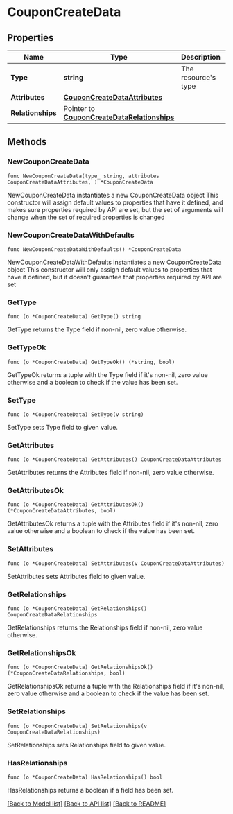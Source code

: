 # CouponCreateData

## Properties

Name | Type | Description | Notes
------------ | ------------- | ------------- | -------------
**Type** | **string** | The resource&#39;s type | 
**Attributes** | [**CouponCreateDataAttributes**](CouponCreateDataAttributes.md) |  | 
**Relationships** | Pointer to [**CouponCreateDataRelationships**](CouponCreateDataRelationships.md) |  | [optional] 

## Methods

### NewCouponCreateData

`func NewCouponCreateData(type_ string, attributes CouponCreateDataAttributes, ) *CouponCreateData`

NewCouponCreateData instantiates a new CouponCreateData object
This constructor will assign default values to properties that have it defined,
and makes sure properties required by API are set, but the set of arguments
will change when the set of required properties is changed

### NewCouponCreateDataWithDefaults

`func NewCouponCreateDataWithDefaults() *CouponCreateData`

NewCouponCreateDataWithDefaults instantiates a new CouponCreateData object
This constructor will only assign default values to properties that have it defined,
but it doesn't guarantee that properties required by API are set

### GetType

`func (o *CouponCreateData) GetType() string`

GetType returns the Type field if non-nil, zero value otherwise.

### GetTypeOk

`func (o *CouponCreateData) GetTypeOk() (*string, bool)`

GetTypeOk returns a tuple with the Type field if it's non-nil, zero value otherwise
and a boolean to check if the value has been set.

### SetType

`func (o *CouponCreateData) SetType(v string)`

SetType sets Type field to given value.


### GetAttributes

`func (o *CouponCreateData) GetAttributes() CouponCreateDataAttributes`

GetAttributes returns the Attributes field if non-nil, zero value otherwise.

### GetAttributesOk

`func (o *CouponCreateData) GetAttributesOk() (*CouponCreateDataAttributes, bool)`

GetAttributesOk returns a tuple with the Attributes field if it's non-nil, zero value otherwise
and a boolean to check if the value has been set.

### SetAttributes

`func (o *CouponCreateData) SetAttributes(v CouponCreateDataAttributes)`

SetAttributes sets Attributes field to given value.


### GetRelationships

`func (o *CouponCreateData) GetRelationships() CouponCreateDataRelationships`

GetRelationships returns the Relationships field if non-nil, zero value otherwise.

### GetRelationshipsOk

`func (o *CouponCreateData) GetRelationshipsOk() (*CouponCreateDataRelationships, bool)`

GetRelationshipsOk returns a tuple with the Relationships field if it's non-nil, zero value otherwise
and a boolean to check if the value has been set.

### SetRelationships

`func (o *CouponCreateData) SetRelationships(v CouponCreateDataRelationships)`

SetRelationships sets Relationships field to given value.

### HasRelationships

`func (o *CouponCreateData) HasRelationships() bool`

HasRelationships returns a boolean if a field has been set.


[[Back to Model list]](../README.md#documentation-for-models) [[Back to API list]](../README.md#documentation-for-api-endpoints) [[Back to README]](../README.md)


